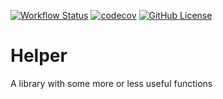 [![Workflow Status](https://github.com/CIAO-systems/rite-lib-helper/actions/workflows/rust.yml/badge.svg)](https://github.com/CIAO-systems/rite-lib-helper/actions/workflows/coverage.yml)
[![codecov](https://codecov.io/gh/CIAO-systems/rite-lib-helper/branch/main/graph/badge.svg)](https://codecov.io/gh/CIAO-systems/rite-lib-helper/)
[![GitHub License](https://img.shields.io/github/license/CIAO-systems/rite-lib-helper?style=flat)](https://github.com/CIAO-systems/rite-lib-helper?tab=Apache-2.0-1-ov-file)


# Helper
A library with some more or less useful functions

